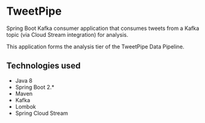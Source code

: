 TweetPipe
==============
Spring Boot Kafka consumer application that consumes tweets from a Kafka topic (via Cloud Stream integration) for analysis.

This application forms the analysis tier of the TweetPipe Data Pipeline.

Technologies used
--------------
* Java 8
* Spring Boot 2.*
* Maven
* Kafka
* Lombok
* Spring Cloud Stream